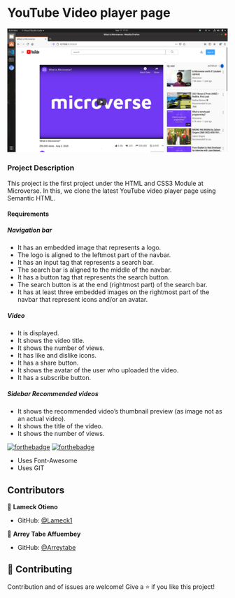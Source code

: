 # YouTube Video player page

![GitHub Logo](./home-page.png)

### Project Description

This project is the first project under the HTML and CSS3 Module at Microverse.
In this, we clone the latest YouTube video player page using Semantic HTML.

#### Requirements

##### Navigation bar

- It has an embedded image that represents a logo.
- The logo is aligned to the leftmost part of the navbar.
- It has an input tag that represents a search bar.
- The search bar is aligned to the middle of the navbar.
- It has a button tag that represents the search button.
- The search button is at the end (rightmost part) of the search bar.
- It has at least three embedded images on the rightmost part of the navbar that represent icons and/or an avatar.

##### Video

* It is displayed.
* It shows the video title.
* It shows the number of views.
* It has like and dislike icons.
* It has a share button.
* It shows the avatar of the user who uploaded the video.
* It has a subscribe button.

##### Sidebar Recommended videos

* It shows the recommended video’s thumbnail preview (as image not as an actual video).
* It shows the title of the video.
* It shows the number of views.

[![forthebadge](https://forthebadge.com/images/badges/uses-html.svg)](https://forthebadge.com) [![forthebadge](https://forthebadge.com/images/badges/uses-css.svg)](https://forthebadge.com) 
* Uses Font-Awesome
* Uses GIT

Contributors
------------
👤 **Lameck Otieno** 
- GitHub: [@Lameck1](https://github.com/Lameck1)

👤 **Arrey Tabe Affuembey**
- GitHub: [@Arreytabe](https://github.com/ArreyTabe)

## 🤝 Contributing

Contribution and of issues are welcome!
Give a ⭐️ if you like this project!





